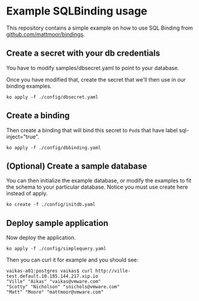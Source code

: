 # Example SQLBinding usage

This repository contains a simple example on how to use SQL Binding from
[github.com/mattmoor/bindings](https://github.com/mattmoor/bindings).

## Create a secret with your db credentials

You have to modify samples/dbsecret.yaml to point to your database.

Once you have modified that, create the secret that we'll then use
in our binding examples.

```shell
ko apply -f ./config/dbsecret.yaml
```

## Create a binding

Then create a binding that will bind this secret to `Pod`s that have
label sql-inject="true".

```shell
ko apply -f ./config/dbbinding.yaml
```

## (Optional) Create a sample database

You can then initialize the example database, or modify the examples
to fit the schema to your particular database. Notice you must use
create here instead of apply.

```shell
ko create -f ./config/initdb.yaml
```


## Deploy sample application

Now deploy the application. 

```shell
ko apply -f ./config/simplequery.yaml
```

Then you can curl it for example and you should see:

```shell
vaikas-a01:postgres vaikas$ curl http://ville-test.default.10.185.144.217.xip.io
"Ville" "Aikas" "vaikas@vmware.com"
"Scotty" "Nicholson" "snichols@vmware.com"
"Matt" "Moore" "mattmoor@vmware.com"
```

